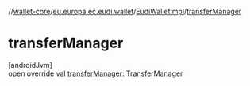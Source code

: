 //[wallet-core](../../../index.md)/[eu.europa.ec.eudi.wallet](../index.md)/[EudiWalletImpl](index.md)/[transferManager](transfer-manager.md)

# transferManager

[androidJvm]\
open override val [transferManager](transfer-manager.md): TransferManager
